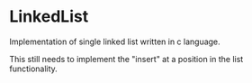 LinkedList
==========

Implementation of single linked list written in c language.

This still needs to implement the "insert" at a position in the list functionality.
